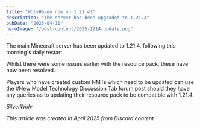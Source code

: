 ```yaml
---
title: "WolvHaven now on 1.21.4!"
description: "The server has been upgraded to 1.21.4"
pubDate: "2025-04-11"
heroImage: "/post-content/2025-1214-update.png"
---
```


The main Minecraft server has been updated to 1.21.4, following this morning's daily restart.

Whilst there were some issues earlier with the resource pack, these have now been resolved.

Players who have created custom NMTs which need to be updated can use the #New Model Technology Discussion Tab forum post should they have any queries as to updating their resource pack to be compatible with 1.21.4.

*SilverWolv*

*This article was created in April 2025 from Discord content*